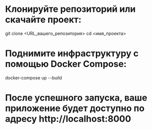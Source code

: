 # Клонируйте репозиторий или скачайте проект:
git clone <URL_вашего_репозитория>
cd <имя_проекта>

# Поднимите инфраструктуру с помощью Docker Compose:
docker-compose up --build

# После успешного запуска, ваше приложение будет доступно по адресу http://localhost:8000
